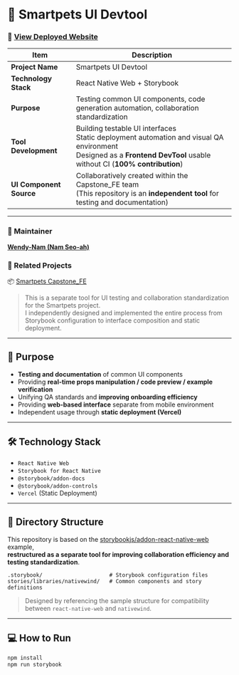 # 🧩 Smartpets UI Devtool

### 📎 [View Deployed Website](https://wendy-jmcomponents-rn.vercel.app)

| Item | Description |
|------|-------------|
| **Project Name** | Smartpets UI Devtool |
| **Technology Stack** | React Native Web + Storybook |
| **Purpose** | Testing common UI components, code generation automation, collaboration standardization |
| **Tool Development** | Building testable UI interfaces<br>Static deployment automation and visual QA environment<br>Designed as a **Frontend DevTool** usable without CI (**100% contribution**) |
| **UI Component Source** | Collaboratively created within the Capstone_FE team<br>(This repository is an **independent tool** for testing and documentation) |

---

### 👤 Maintainer  
[**Wendy-Nam (Nam Seo-ah)**](https://github.com/Wendy-Nam)

### 🧩 Related Projects  
📦 [Smartpets Capstone_FE](https://github.com/KAU-SMART-PETS/Capstone_FE/tree/main)

> This is a separate tool for UI testing and collaboration standardization for the Smartpets project.  
> I independently designed and implemented the entire process from Storybook configuration to interface composition and static deployment.

---

## 🎯 Purpose

- **Testing and documentation** of common UI components
- Providing **real-time props manipulation / code preview / example verification**
- Unifying QA standards and **improving onboarding efficiency**
- Providing **web-based interface** separate from mobile environment
- Independent usage through **static deployment (Vercel)**

---

## 🛠️ Technology Stack

- `React Native Web`  
- `Storybook for React Native`  
- `@storybook/addon-docs`  
- `@storybook/addon-controls`  
- `Vercel` (Static Deployment)

---

## 📁 Directory Structure

This repository is based on the [storybookjs/addon-react-native-web](https://github.com/storybookjs/addon-react-native-web) example,  
**restructured as a separate tool for improving collaboration efficiency and testing standardization**.

```
.storybook/                     # Storybook configuration files
stories/libraries/nativewind/   # Common components and story definitions
```

> Designed by referencing the sample structure for compatibility between `react-native-web` and `nativewind`.

---

## 💻 How to Run

```bash
npm install
npm run storybook
```


